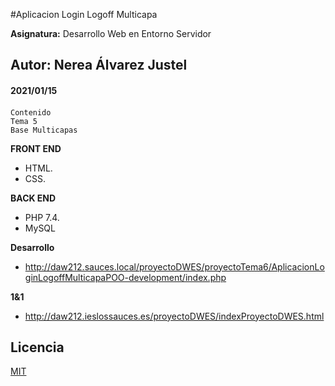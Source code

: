 #Aplicacion Login Logoff Multicapa

**Asignatura:** Desarrollo Web en Entorno Servidor

## Autor: Nerea Álvarez Justel

#### 2021/01/15
#### 

```
Contenido
Tema 5
Base Multicapas

```

**FRONT END**
- HTML.
- CSS.

**BACK END**
- PHP 7.4.
- MySQL

**Desarrollo**
- http://daw212.sauces.local/proyectoDWES/proyectoTema6/AplicacionLoginLogoffMulticapaPOO-development/index.php

**1&1**
- http://daw212.ieslossauces.es/proyectoDWES/indexProyectoDWES.html

## Licencia
[MIT](https://choosealicense.com/licenses/mit/)